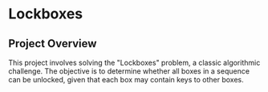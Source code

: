 # Lockboxes

## Project Overview

This project involves solving the "Lockboxes" problem, a classic algorithmic challenge. The objective is to determine whether all boxes in a sequence can be unlocked, given that each box may contain keys to other boxes.
